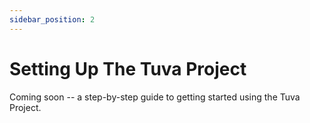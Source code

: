 ```yaml
---
sidebar_position: 2
---
```


# Setting Up The Tuva Project

Coming soon -- a step-by-step guide to getting started using the Tuva Project.